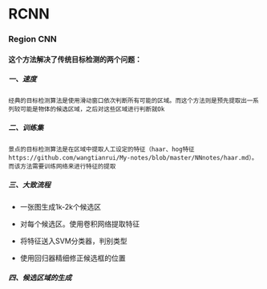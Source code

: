 # RCNN

### Region CNN

#### 这个方法解决了传统目标检测的两个问题：

##### 一、速度

```text
经典的目标检测算法是使用滑动窗口依次判断所有可能的区域。而这个方法则是预先提取出一系列较可能是物体的候选区域，之后对这些区域进行判断就Ok
```

##### 二、训练集

```text
景点的目标检测算法是在区域中提取人工设定的特征（haar、hog特征https://github.com/wangtianrui/My-notes/blob/master/NNnotes/haar.md）。而该方法需要训练网络来进行特征的提取
```

##### 三、大致流程

* 一张图生成1k-2k个候选区


* 对每个候选区。使用卷积网络提取特征
* 将特征送入SVM分类器，判别类型
* 使用回归器精细修正候选框的位置

##### 四、候选区域的生成



